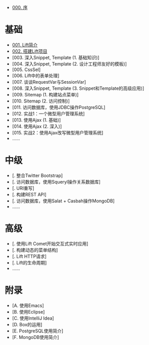 - [000. 序](http://my.oschina.net/yangbajing/blog/82413)

# 基础

- [001. Lift简介](http://my.oschina.net/yangbajing/blog/82422)
- [002. 搭建Lift项目](http://my.oschina.net/yangbajing/blog/107693)
- [003. 深入Snippet, Template (1. 基础知识)]
- [004. 深入Snippet, Template (2. 设计工程师友好的模板)]
- [005. CssSel]
- [006. Lift中的表单处理]
- [007. 谈谈RequestVar与SessionVar]
- [008. 深入Snippet, Template (3. Snippet和Template的高级应用)]
- [009. Sitemap (1. 构建站点菜单)]
- [010. Sitemap (2. 访问控制)]
- [011. 访问数据库，使用JDBC操作PostgreSQL]
- [012. 实战1：一个微型用户管理系统]
- [013. 使用Ajax (1. 基础)]
- [014. 使用Ajax (2. 深入)]
- [015. 实战2：使用Ajax改写微型用户管理系统]
- ......

# 中级

- [. 整合Twitter Bootstrap]
- [. 访问数据库，使用Squeryl操作关系数据库]
- [. URI重写]
- [. 构建REST API]
- [. 访问数据库，使用Salat + Casbah操作MongoDB]
- ......

# 高级

- [. 使用Lift Comet开始交互式实时应用]
- [. 构建动态的菜单结构]
- [. Lift HTTP请求]
- [. Lift的生命周期]
- ......

# 附录

- [A. 使用Emacs]
- [B. 使用Eclipse]
- [C. 使用IntelliJ Idea]
- [D. Box的运用]
- [E. PostgreSQL使用简介]
- [F. MongoDB使用简介]

